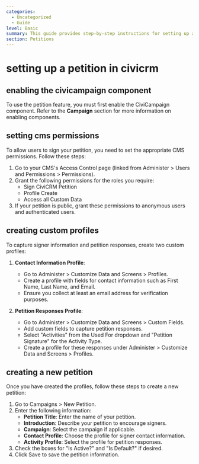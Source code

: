 ```yaml
---
categories:
  - Uncategorized
  - Guide
level: Basic
summary: This guide provides step-by-step instructions for setting up a petition in CiviCRM.
section: Petitions
---
```


# setting up a petition in civicrm

## enabling the civicampaign component
To use the petition feature, you must first enable the CiviCampaign component. Refer to the **Campaign** section for more information on enabling components.

## setting cms permissions
To allow users to sign your petition, you need to set the appropriate CMS permissions. Follow these steps:

1. Go to your CMS's Access Control page (linked from Administer > Users and Permissions > Permissions).
2. Grant the following permissions for the roles you require:
   - Sign CiviCRM Petition
   - Profile Create
   - Access all Custom Data
3. If your petition is public, grant these permissions to anonymous users and authenticated users.

## creating custom profiles
To capture signer information and petition responses, create two custom profiles:

1. **Contact Information Profile**:
   - Go to Administer > Customize Data and Screens > Profiles.
   - Create a profile with fields for contact information such as First Name, Last Name, and Email.
   - Ensure you collect at least an email address for verification purposes.

2. **Petition Responses Profile**:
   - Go to Administer > Customize Data and Screens > Custom Fields.
   - Add custom fields to capture petition responses.
   - Select "Activities" from the Used For dropdown and "Petition Signature" for the Activity Type.
   - Create a profile for these responses under Administer > Customize Data and Screens > Profiles.

## creating a new petition
Once you have created the profiles, follow these steps to create a new petition:

1. Go to Campaigns > New Petition.
2. Enter the following information:
   - **Petition Title**: Enter the name of your petition.
   - **Introduction**: Describe your petition to encourage signers.
   - **Campaign**: Select the campaign if applicable.
   - **Contact Profile**: Choose the profile for signer contact information.
   - **Activity Profile**: Select the profile for petition responses.
3. Check the boxes for "Is Active?" and "Is Default?" if desired.
4. Click Save to save the petition information.
